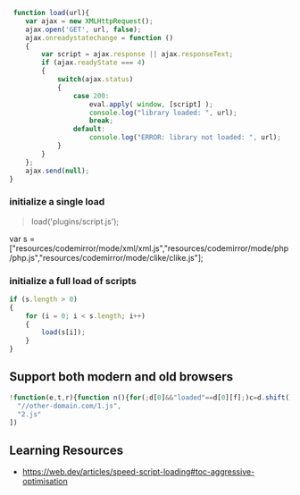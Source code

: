 ```js
 function load(url){
    var ajax = new XMLHttpRequest();
    ajax.open('GET', url, false);
    ajax.onreadystatechange = function ()
    {
        var script = ajax.response || ajax.responseText;
        if (ajax.readyState === 4)
        {
            switch(ajax.status)
            {
                case 200:
                    eval.apply( window, [script] );
                    console.log("library loaded: ", url);
                    break;
                default:
                    console.log("ERROR: library not loaded: ", url);
            }
        }
    };
    ajax.send(null);
}
```
 ### initialize a single load 
> load('plugins/script.js');

var s =["resources/codemirror/mode/xml/xml.js","resources/codemirror/mode/php/php.js","resources/codemirror/mode/clike/clike.js"];
### initialize a full load of scripts
```js
if (s.length > 0)
{
    for (i = 0; i < s.length; i++)
    {
        load(s[i]);
    }
}
```

## Support both modern and old browsers
```js
!function(e,t,r){function n(){for(;d[0]&&"loaded"==d[0][f];)c=d.shift(),c[o]=!i.parentNode.insertBefore(c,i)}for(var s,a,c,d=[],i=e.scripts[0],o="onreadystatechange",f="readyState";s=r.shift();)a=e.createElement(t),"async"in i?(a.async=!1,e.head.appendChild(a)):i[f]?(d.push(a),a[o]=n):e.write("<"+t+' src="'+s+'" defer></'+t+">"),a.src=s}(document,"script",[
  "//other-domain.com/1.js",
  "2.js"
])
```
## Learning Resources
* https://web.dev/articles/speed-script-loading#toc-aggressive-optimisation
